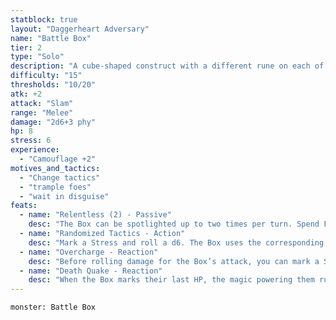 ```yaml
---
statblock: true
layout: "Daggerheart Adversary"
name: "Battle Box"
tier: 2
type: "Solo"
description: "A cube-shaped construct with a different rune on each of their six sides."
difficulty: "15"
thresholds: "10/20"
atk: +2
attack: "Slam"
range: "Melee"
damage: "2d6+3 phy"
hp: 8
stress: 6
experience:
  - "Camouflage +2"
motives_and_tactics:
  - "Change tactics"
  - "trample foes"
  - "wait in disguise"
feats:
  - name: "Relentless (2) - Passive"
    desc: "The Box can be spotlighted up to two times per turn. Spend Fear as usual to spotlight them."
  - name: "Randomized Tactics - Action"
    desc: "Mark a Stress and roll a d6. The Box uses the corresponding move: 1. Mana Beam: The Box fires a searing beam. Make an attack against a target within Far range. On a success, deal 2d10+2 magic damage. 2. Fire Jets: The Box shoots into the air, spinning and releasing jets of flame. Make an attack against all targets within Close range. Targets the Box succeeds against take 2d8 physical damage. 3. Trample: The Box rockets around erratically. Make an attack against all PCs within Close range. Targets the Box succeeds against take 1d6+5 physical damage and are Vulnerable until their next roll with Hope. 4. Shocking Gas: The Box sprays out a silver gas sparking with lightning. All targets within Close range must succeed on a Finesse Reaction Roll or mark 3 Stress. 5. Stunning Clap: The Box leaps and their sides clap, creating a concussive boom. All targets within Very Close range must succeed on a Strength Reaction Roll or become Vulnerable until the cube is defeated. 6. Psonic Whine: The Box releases a cluster of mechanical bees whose buzz rattles mortal minds. All targets within Close range must succeed on a Presence Reaction Roll or take 2d4+9 direct magic damage."
  - name: "Overcharge - Reaction"
    desc: "Before rolling damage for the Box’s attack, you can mark a Stress to add a d6 to the damage roll. Additionally, you gain a Fear."
  - name: "Death Quake - Reaction"
    desc: "When the Box marks their last HP, the magic powering them ruptures in an explosion of force. All targets within Close range must succeed on an Instinct Reaction Roll or take 2d8+1 magic damage."
---
```


```statblock
monster: Battle Box
```